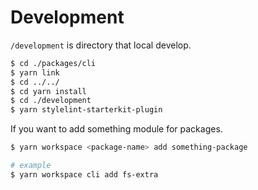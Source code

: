 # Development

`/development` is directory that local develop.

```bash
$ cd ./packages/cli
$ yarn link
$ cd ../../
$ cd yarn install
$ cd ./development
$ yarn stylelint-starterkit-plugin
```

If you want to add something module for packages.

```bash
$ yarn workspace <package-name> add something-package

# example
$ yarn workspace cli add fs-extra
```
